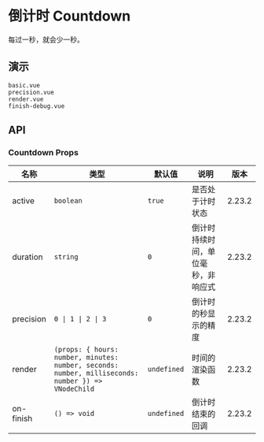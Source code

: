 # 倒计时 Countdown

每过一秒，就会少一秒。

## 演示

```demo
basic.vue
precision.vue
render.vue
finish-debug.vue
```

## API

### Countdown Props

| 名称 | 类型 | 默认值 | 说明 | 版本 |
| --- | --- | --- | --- | --- |
| active | `boolean` | `true` | 是否处于计时状态 | 2.23.2 |
| duration | `string` | `0` | 倒计时持续时间，单位毫秒，非响应式 | 2.23.2 |
| precision | `0 \| 1 \| 2 \| 3` | `0` | 倒计时的秒显示的精度 | 2.23.2 |
| render | `(props: { hours: number, minutes: number, seconds: number, milliseconds: number }) => VNodeChild` | `undefined` | 时间的渲染函数 | 2.23.2 |
| on-finish | `() => void` | `undefined` | 倒计时结束的回调 | 2.23.2 |
